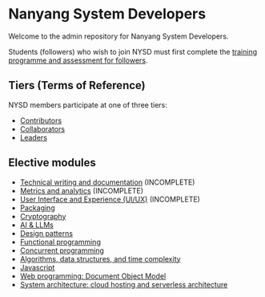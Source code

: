 # Nanyang System Developers

Welcome to the admin repository for Nanyang System Developers.

Students (followers) who wish to join NYSD must first complete the [training programme and assessment for followers](./followers).

## Tiers (Terms of Reference)

NYSD members participate at one of three tiers:
- [Contributors](./contributors)
- [Collaborators](./collaborators)
- [Leaders](./leaders)

## Elective modules

- [Technical writing and documentation](electives/technical-writing-documentation.md) (INCOMPLETE)
- [Metrics and analytics](electives/metrics-analytics.md) (INCOMPLETE)
- [User Interface and Experience (UI/UX)](electives/ui-ux.md) (INCOMPLETE)
- [Packaging](electives/packaging.md)
- [Cryptography](electives/cryptography.md)
- [AI & LLMs](electives/ai-and-llms.md)
- [Design patterns](electives/design-patterns.md)
- [Functional programming](electives/functional-programming.md)
- [Concurrent programming](electives/concurrent-programming.md)
- [Algorithms, data structures, and time complexity](electives/algorithms-data-structures-time-complexity.md)
- [Javascript](electives/javascript.md)
- [Web programming: Document Object Model](electives/web-programming-dom.md)
- [System architecture: cloud hosting and serverless architecture](electives/system-architecture-cloud-serverless.md)
